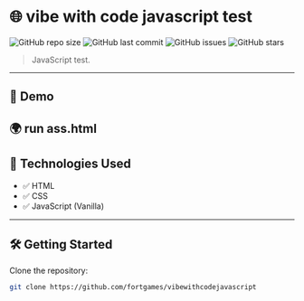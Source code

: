 # 🌐 vibe with code javascript test

![GitHub repo size](https://img.shields.io/github/repo-size/fortgames/my-website)
![GitHub last commit](https://img.shields.io/github/last-commit/your-username/my-website)
![GitHub issues](https://img.shields.io/github/issues/your-username/my-website)
![GitHub stars](https://img.shields.io/github/stars/your-username/my-website?style=social)

> JavaScript test.

---

## 🚀 Demo

🌍 run ass.html
---

## 🧰 Technologies Used

- ✅ HTML
- ✅ CSS
- ✅ JavaScript (Vanilla)

---

## 🛠️ Getting Started

Clone the repository:

```bash
git clone https://github.com/fortgames/vibewithcodejavascript
